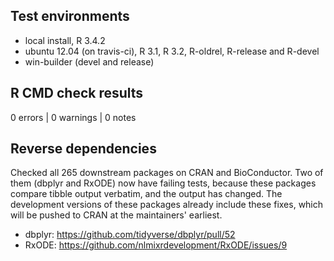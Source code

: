 ## Test environments
* local install, R 3.4.2
* ubuntu 12.04 (on travis-ci), R 3.1, R 3.2, R-oldrel, R-release and R-devel
* win-builder (devel and release)

## R CMD check results

0 errors | 0 warnings | 0 notes


## Reverse dependencies

Checked all 265 downstream packages on CRAN and BioConductor. Two of them (dbplyr and RxODE) now have failing tests, because these packages compare tibble output verbatim, and the output has changed. The development versions of these packages already include these fixes, which will be pushed to CRAN at the maintainers' earliest.

- dbplyr: https://github.com/tidyverse/dbplyr/pull/52
- RxODE: https://github.com/nlmixrdevelopment/RxODE/issues/9

